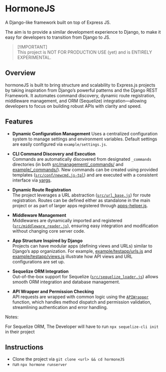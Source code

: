 # HormoneJS

A Django-like framework built on top of Express JS.

The aim is to provide a similar development experience to Django, to make it easy for developers to transition from Django to JS.


> [!IMPORTANT]\
> This project is NOT FOR PRODUCTION USE (yet) and is ENTIRELY EXPERIMENTAL.
>

## Overview

hormoneJS is built to bring structure and scalability to Express.js projects by taking inspiration from Django’s powerful patterns and the Django REST Framework. It automates command discovery, dynamic route registration, middleware management, and ORM (Sequelize) integration—allowing developers to focus on building robust APIs with clarity and speed.

## Features

- **Dynamic Configuration Management**
  Uses a centralized configuration system to manage settings and environment variables. Default settings are easily configured via `example/settings.js`.

- **CLI Command Discovery and Execution**  
  Commands are automatically discovered from designated `_commands` directories (in both [src/management/_commands/](src/management/_commands/) and [example/_commands/](example/_commands/)). New commands can be created using provided templates ([`src/conf/newcmd.js-tpl`](src/conf/newcmd.js-tpl)) and are executed with a consistent interface via [yargs](https://yargs.js.org/).

- **Dynamic Route Registration**  
  The project leverages a URL abstraction ([`src/url_base.js`](src/url_base.js)) for route registration. Routes can be defined either as standalone in the main project or as part of larger apps registered through [apps-helper.js](src/apps-helper.js).

- **Middleware Management**  
  Middlewares are dynamically imported and registered ([`src/middleware_reader.js`](src/middleware_reader.js)), ensuring easy integration and modification without changing core server code.

- **App Structure Inspired by Django**  
  Projects can have modular apps (defining views and URLs) similar to Django’s app organization. For example, [example/testapp/urls.js](example/testapp/urls.js) and [example/testapp/views.js](example/testapp/views.js) illustrate how API views and URL configurations are set up.

- **Sequelize ORM Integration**  
  Out-of-the-box support for Sequelize ([`src/sequelize_loader.js`](src/sequelize_loader.js)) allows smooth ORM integration and database management.

- **API Wrapper and Permission Checking**  
  API requests are wrapped with common logic using the [`APIWrapper`](src/pre_register.js) function, which handles method dispatch and permission validation, streamlining authentication and error handling.


Notes: 


For Sequelize ORM, The Developer will have to run `npx sequelize-cli init` in their project


## Instructions

- Clone the project via `git clone <url> && cd hormoneJS`
- run `npx hormone runserver`
